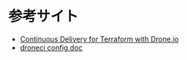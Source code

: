 # 参考サイト
- [Continuous Delivery for Terraform with Drone.io](https://medium.com/@jmarhee/continuous-delivery-for-terraform-with-drone-io-6a4f6550dc29)
- [droneci config doc](https://docs.drone.io/)
